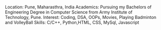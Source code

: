 Location:
Pune, Maharasthra, India
Academics:
Pursuing my Bachelors of Engineering Degree in Computer Science from Army Institute of Technology, Pune.
Interest:
Coding, DSA, OOPs, Movies, Playing Badminton and VolleyBall
Skills:
C/C++, Python,HTML, CSS, MySql, Javascript
